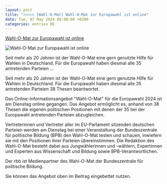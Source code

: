 ```yaml
---
layout: post
title: "🔥🔥🔥🔥 [Wahl-O-Mat] Wahl-O-Mat zur Europawahl ist online"
date: Tue, 07 May 2024 08:00:00 +0200
categories: entries DE
---
```

[Wahl-O-Mat zur Europawahl ist online](https://www.rbb24.de/politik/wahl/Europawahl/2024/wahl-o-mat-thesen-parteien-standpunkte-online.html)

![Wahl-O-Mat zur Europawahl ist online](https://www.rbb24.de/content/dam/rbb/rbb/rbb24/2024/2024_05/sonstige/wahlomat-neu.jpg.jpg/size=708x398.jpg)

Seit mehr als 20 Jahren ist der Wahl-O-Mat eine gern genutzte Hilfe für Wahlen in Deutschland. Für die Europawahl haben diesmal alle 35 antretenden Parteien ...

Seit mehr als 20 Jahren ist der Wahl-O-Mat eine gern genutzte Hilfe für Wahlen in Deutschland. Für die Europawahl haben diesmal alle 35 antretenden Parteien 38 Thesen beantwortet.

Das Online-Informationsangebot "Wahl-O-Mat" für die Europawahl 2024 ist am Dienstag online gegangen. Das Angebot ermöglicht es, anhand von 38 Thesen die eigenen politischen Positionen mit denen der 35 bei der Europawahl antretenden Parteien abzugleichen.

Vertreterinnen und Vertreter aller im EU-Parlament sitzenden deutschen Parteien werden am Dienstag bei einer Veranstaltung der Bundeszentrale für politische Bildung (BPB) den Wahl-O-Mat testen und schauen, inwiefern sie mit den Positionen ihrer Parteien übereinstimmen. Die Redaktion des Wahl-O-Mat besteht dabei aus Jungwählerinnen und -wählern, Expertinnen und Experten aus Wissenschaft und Bildung sowie BPB-Verantwortlichen.

Der rbb ist Medienpartner des Wahl-O-Mat der Bundeszentrale für politische Bildung.

Sie können das Angebot oben im Beitrag eingebettet nutzen.

